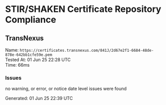 # STIR/SHAKEN Certificate Repository Compliance

## TransNexus

Name: `https://certificates.transnexus.com/841J/2d67e2f1-6684-48de-878e-642bb1cfe59e.pem`\
Tested At: 01 Jun 25 22:28 UTC\
Time: 66ms

### Issues

no warning, or error, or notice date level issues were found

Generated: 01 Jun 25 22:39 UTC